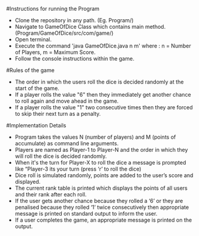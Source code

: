 #Instructions for running the Program
- Clone the repository in any path. (Eg. Program/)
- Navigate to GameOfDice Class which contains main method. (Program/GameOfDice/src/com/game/)
- Open terminal.
- Execute the command 'java GameOfDice.java n m' where : n = Number of Players, m = Maximum Score.
- Follow the console instructions within the game.

#Rules of the game 
- The order in which the users roll the dice is decided randomly at the start of the game.
- If a player rolls the value "6" then they immediately get another chance to roll again and move ahead in the game. 
- If a player rolls the value "1" two consecutive times then they are forced to skip their next turn as a penalty. 

#Implementation Details 
- Program takes the values N (number of players) and M (points of accumulate) as command line arguments.
- Players are named as Player-1 to Player-N and the order in which they will roll the dice is decided randomly. 
- When it's the turn for Player-X to roll the dice a message is prompted like “Player-3 its your turn (press ‘r’ to roll the dice) 
- Dice roll is simulated randomly, points are added to the user’s score and displayed. 
- The current rank table is printed which displays the points of all users and their rank after each roll. 
- If the user gets another chance because they rolled a ‘6’ or they are penalised because they rolled ‘1’ twice consecutively then appropriate message is printed on standard output to inform the user. 
- If a user completes the game, an appropriate message is printed on the output. 
